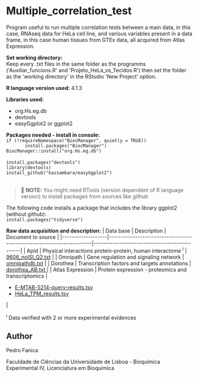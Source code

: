 # Multiple_correlation_test
<p>Program useful to run multiple correlation tests between a main data, in this case, RNAseq data for HeLa cell line, and various variables present in a data frame, in this case human tissues from GTEx data, all acquired from Atlas Expression.</p>

<p><b>Set working directory:</b> <br>Keep every .txt files in the same folder as the programms ('Auxiliar_funcions.R' and 'Projeto_HeLa_vs_Tecidos.R') then set the folder as the 'working directory' in the RStudio 'New Project' option.</p>

<p><b>R language version used:</b>  4.1.3</p>
<p><b>Libraries used:</b> </p>
<ul>
  <li>org.Hs.eg.db</li>
  <li>devtools</li>
  <li>easyGgplot2 or ggplot2</li>
</ul>

<p><b>Packages needed - install in console:</b><br>
<code>if (!requireNamespace("BiocManager", quietly = TRUE))</code><br>
<code>       install.packages("BiocManager")</code><br>
<code>BiocManager::install("org.Hs.eg.db")</code><br><br>  
<code>install.packages("devtools")</code><br>
<code>library(devtools)</code><br>
<code>install_github("kassambara/easyGgplot2")</code><br><br>
  
> :memo: **NOTE:** You might need RTools (version dependent of R language version) to install packages from sources like github 
<p>The following code installs a package that includes the library ggplot2 (without github):<br>  
<code>install.packages("tidyverse")</code></p>

<b>Raw data acquisition and description:</b>
| Data base         | Description                                                           | Document to source                            |
|-------------------|-----------------------------------------------------------------------|-----------------------------------------------|
| Apid              | Physical interactions protein-protein, human interactome <sup>i</sup> | <a href="http://cicblade.dep.usal.es:8080/APID/init.action " target="_blank">9606_noISI_Q2.txt</a>         |
| Omnipath          | Gene regulation and signaling network                                 | <a href="http://omnipathdb.org/interactions/" target="_blank">omnipathdb.txt</a>            |
| Dorothea          | Transcription factors and targets annotations                         | <a href="https://omnipathdb.org/interactions/?datasets=tfregulons&tfregulons_levels=A,B" target="_blank"> dorothea_AB.txt </a>  |
| Atlas Expression  | Protein expression - proteomics and transcriptomics                   | <ul><li><a href="https://www.ebi.ac.uk/gxa/experiments/E-MTAB-5214/Results " target="_blank">E-MTAB-5214-query-results.tsv</a> <li><a href="https://www.ebi.ac.uk/gxa/experiments/E-MTAB-2706/Results " target="_blank">HeLa_TPM_results.tsv</a></li></ul>|


<sup>i</sup> Data verified with 2 or more experimental evidences
## Author
<p>Pedro Fanica</p>
Faculdade de Ciências da Universidade de Lisboa - Bioquímica Experimental IV, Licenciatura em Bioquímica
